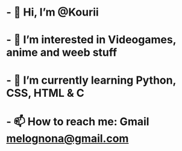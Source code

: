 # - 👋 Hi, I’m @Kourii
# - 👀 I’m interested in Videogames, anime and weeb stuff
# - 🌱 I’m currently learning Python, CSS, HTML & C
# - 📫 How to reach me: Gmail melognona@gmail.com

<!---
Kourii/Kourii is a ✨ special ✨ repository because its `README.md` (this file) appears on your GitHub profile.
You can click the Preview link to take a look at your changes.
--->
